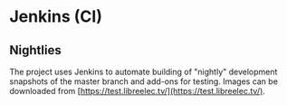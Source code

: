 # Jenkins (CI)

## Nightlies

The project uses Jenkins to automate building of "nightly" development snapshots of the master branch and add-ons for testing. Images can be downloaded from [https://test.libreelec.tv/](https://test.libreelec.tv/).
